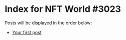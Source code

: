 # Index for NFT World #3023
Posts will be displayed in the order below:

- [Your first post](./001-first.md)

